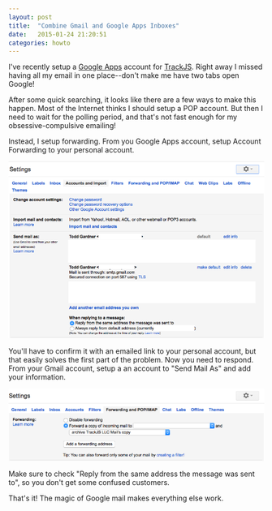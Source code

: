```yaml
---
layout: post
title:  "Combine Gmail and Google Apps Inboxes"
date:   2015-01-24 21:20:51
categories: howto
---
```

I've recently setup a [Google Apps][google-apps] account for [TrackJS][trackjs]. Right away I missed having all my email in one place--don't make me have two tabs open Google!

After some quick searching, it looks like there are a few ways to make this happen. Most of the Internet thinks I should setup a POP account. But then I need to wait for the polling period, and that's not fast enough for my obsessive-compulsive emailing!

Instead, I setup forwarding. From you Google Apps account, setup Account Forwarding to your personal account.

![Google Apps Setup](/img/combine-gmail-google-apps-inbox-1.png)

You'll have to confirm it with an emailed link to your personal account, but that easily solves the first part of the problem. Now you need to respond. From your Gmail account, setup a an account to "Send Mail As" and add your information.

![Gmail Setup](/img/combine-gmail-google-apps-inbox-2.png)

Make sure to check "Reply from the same address the message was sent to", so you don't get some confused customers.

That's it! The magic of Google mail makes everything else work.


[google-apps]: https://www.google.com/work/apps/business/
[trackjs]:     http://trackjs.com
